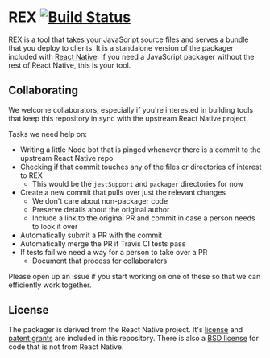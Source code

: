 # REX [![Build Status](https://travis-ci.org/exponentjs/rex.svg?branch=master)](https://travis-ci.org/exponentjs/rex)

REX is a tool that takes your JavaScript source files and serves a bundle that you deploy to clients. It is a standalone version of the packager included with [React Native](https://github.com/facebook/react-native). If you need a JavaScript packager without the rest of React Native, this is your tool.

## Collaborating

We welcome collaborators, especially if you're interested in building tools that keep this repository in sync with the upstream React Native project.

Tasks we need help on:
 - Writing a little Node bot that is pinged whenever there is a commit to the upstream React Native repo
 - Checking if that commit touches any of the files or directories of interest to REX
   - This would be the `jestSupport` and `packager` directories for now
 - Create a new commit that pulls over just the relevant changes
   - We don't care about non-packager code
   - Preserve details about the original author
   - Include a link to the original PR and commit in case a person needs to look it over
 - Automatically submit a PR with the commit
 - Automatically merge the PR if Travis CI tests pass
 - If tests fail we need a way for a person to take over a PR
   - Document that process for collaborators

Please open up an issue if you start working on one of these so that we can efficiently work together.

## License

The packager is derived from the React Native project. It's [license](./LICENSE-ReactNative) and [patent grants](./PATENTS-ReactNative) are included in this repository. There is also a [BSD license](./LICENSE) for code that is not from React Native.
